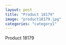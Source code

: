 ```yaml
---
layout: post
title: "Product 18179"
image: "product18179.jpg"
categories: "category1"
---
```

Product 18179
